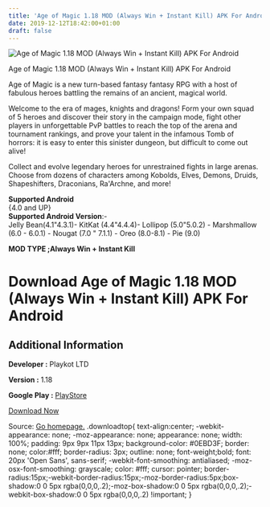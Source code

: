 ```yaml
---
title: 'Age of Magic 1.18 MOD (Always Win + Instant Kill) APK For Android'
date: 2019-12-12T18:42:00+01:00
draft: false
---
```


![Age of Magic 1.18 MOD (Always Win + Instant Kill) APK For Android](https://i0.wp.com/apkhome.net/wp-content/uploads/2019/12/Age-of-Magic-1.png "Age of Magic 1.18 MOD (Always Win + Instant Kill) APK For Android")

  

Age of Magic 1.18 MOD (Always Win + Instant Kill) APK For Android

Age of Magic is a new turn-based fantasy fantasy RPG with a host of fabulous heroes battling the remains of an ancient, magical world.

Welcome to the era of mages, knights and dragons! Form your own squad of 5 heroes and discover their story in the campaign mode, fight other players in unforgettable PvP battles to reach the top of the arena and tournament rankings, and prove your talent in the infamous Tomb of horrors: it is easy to enter this sinister dungeon, but difficult to come out alive!

Collect and evolve legendary heroes for unrestrained fights in large arenas. Choose from dozens of characters among Kobolds, Elves, Demons, Druids, Shapeshifters, Draconians, Ra'Archne, and more!

**Supported Android**  
{4.0 and UP}  
**Supported Android Version**:-  
Jelly Bean(4.1"4.3.1)- KitKat (4.4"4.4.4)- Lollipop (5.0"5.0.2) - Marshmallow (6.0 - 6.0.1) - Nougat (7.0 " 7.1.1) - Oreo (8.0-8.1) - Pie (9.0)

**MOD TYPE ;Always Win + Instant Kill**

Download Age of Magic 1.18 MOD (Always Win + Instant Kill) APK For Android
==========================================================================

Additional Information
----------------------

**Developer :** Playkot LTD

**Version :** 1.18

**Google Play :** [PlayStore](https://play.google.com/store/apps/details?id=com.playkot.ageofmagic)

  

[Download Now](https://store4app.co/post/age-of-magic-1-18-mod-always-win-instant-kill-apk-for-android_1576172373)

  
Source: [Go homepage.](https://store4app.co/post/age-of-magic-1-18-mod-always-win-instant-kill-apk-for-android_1576172373) .downloadtop{ text-align:center; -webkit-appearance: none; -moz-appearance: none; appearance: none; width: 100%; padding: 9px 9px 11px 13px; background-color: #0EBD3F; border: none; color:#fff; border-radius: 3px; outline: none; font-weight;bold; font: 20px 'Open Sans', sans-serif; -webkit-font-smoothing: antialiased; -moz-osx-font-smoothing: grayscale; color: #fff; cursor: pointer; border-radius:15px;-webkit-border-radius:15px;-moz-border-radius:5px;box-shadow:0 0 5px rgba(0,0,0,.2);-moz-box-shadow:0 0 5px rgba(0,0,0,.2);-webkit-box-shadow:0 0 5px rgba(0,0,0,.2) !important; }